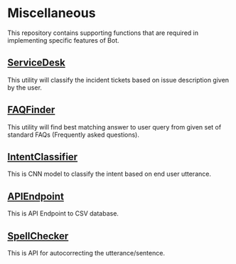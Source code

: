 # Miscellaneous
This repository contains supporting functions that are required in implementing specific features of Bot.

[ServiceDesk](/ServiceDesk)
-----------
This utility will classify the incident tickets based on issue description given by the user.

[FAQFinder](/FAQFinder)
-----------
This utility will find best matching answer to user query from given set of standard FAQs (Frequently asked questions).

[IntentClassifier](/IntentClassifier)
-----------
This is CNN model to classify the intent based on end user utterance.

[APIEndpoint](/APIEndPoint)
-----------
This is API Endpoint to CSV database.

[SpellChecker](/SpellChecker)
-----------
This is API for autocorrecting the utterance/sentence.